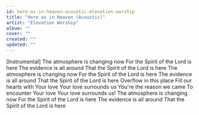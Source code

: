 ```yaml
---
id: here-as-in-heaven-acoustic-elevation-worship
title: "Here as in Heaven (Acoustic)"
artist: "Elevation Worship"
album: ""
cover: ""
created: ""
updated: ""
---
```


[Instrumental]
The atmosphere is changing now
For the Spirit of the Lord is here
The evidence is all around
That the Spirit of the Lord is here
The atmosphere is changing now
For the Spirit of the Lord is here
The evidence is all around
That the Spirit of the Lord is here
Overflow in this place
Fill our hearts with Your love
Your love surrounds us
You're the reason we came
To encounter Your love
Your love surrounds us!
The atmosphere is changing now
For the Spirit of the Lord is here
The evidence is all around
That the Spirit of the Lord is here